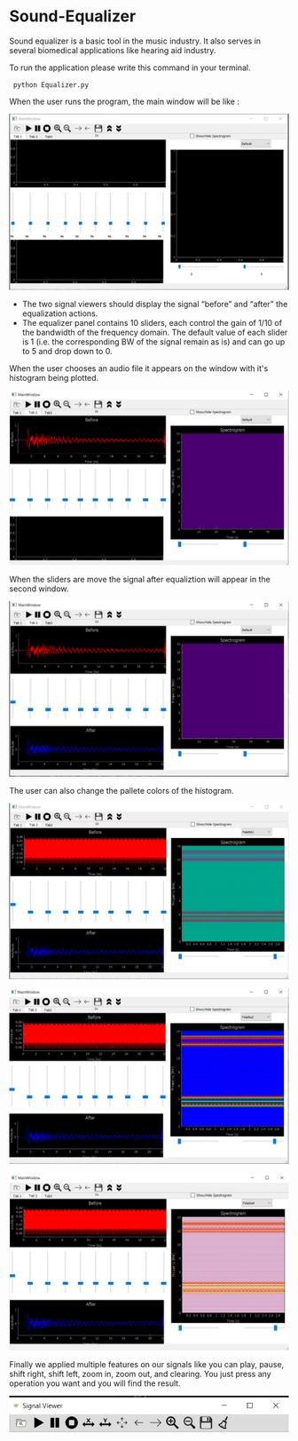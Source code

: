 # Sound-Equalizer

Sound equalizer is a basic tool in the music industry. It also serves in several biomedical applications like hearing aid industry.

To run the application please write this command in your terminal.
```terminal
 python Equalizer.py
```


When the user runs the program, the main window will be like :

![img](./results/main.PNG)

- The two signal viewers should display the signal “before” and “after” the equalization actions. 
- The equalizer panel contains 10 sliders, each control the gain of 1/10 of the bandwidth of the frequency domain. The default value of each slider is 1 (i.e. the corresponding BW of the signal remain as is) and can go up to 5 and drop down to 0.

When the user chooses an audio file it appears on the window with it's histogram being plotted.

![img](./results/before.PNG)

When the sliders are move the signal after equaliztion will appear in the second window.

![img](./results/after.PNG)

The user can also change the pallete colors of the histogram.

![img](./results/color1.PNG)

![img](./results/color2.PNG)

![img](./results/color3.PNG)

Finally we applied multiple features on our signals like you can play, pause, shift right, shift left, zoom in, zoom out, and clearing. You just press any operation you want and you will find the result.

![img](./results/features.PNG)



